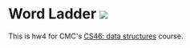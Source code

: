 # Word Ladder ![](https://api.travis-ci.com/michael-ran/word_ladder.svg?branch=master)

This is hw4 for CMC's [CS46: data structures](https://github.com/mikeizbicki/cmc-csci046) course.
